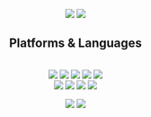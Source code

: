 <div align=center> 
  <p>
  <a href="https://goo-eungs.tistory.com/" target="_blank"><img src="https://img.shields.io/badge/Blog-DD0B78?style=flat-square&logo=GitHub%20Sponsors&logoColor=white"/></a>
  <a href="qhsghd5357@gmail.com" target="_blank"><img src="https://img.shields.io/badge/qhsghd5357@gmail.com-EA4335?style=flat-square&logo=Gmail&logoColor=white"/></a>
</p>


## Platforms & Languages
<p>
  <br>
    <img src="https://img.shields.io/badge/html5-E34F26?style=flat-square&logo=html5&logoColor=white"> 
    <img src="https://img.shields.io/badge/css-1572B6?style=flat-square&logo=css3&logoColor=white"> 
    <img src="https://img.shields.io/badge/javascript-F7DF1E?style=flat-square&logo=javascript&logoColor=black">
    <img src="https://img.shields.io/badge/jquery-0769AD?style=flat-square&logo=jquery&logoColor=white">
    <img src="https://img.shields.io/badge/bootstrap-7952B3?style=flat-square&logo=bootstrap&logoColor=white">
  <br>
    <img src="https://img.shields.io/badge/python-3776AB?style=flat-square&logo=python&logoColor=white"> 
    <img src="https://img.shields.io/badge/mongoDB-47A248?style=flat-square&logo=MongoDB&logoColor=white">
    <img src="https://img.shields.io/badge/django-092E20?style=flat-square&logo=django&logoColor=white">
    <img src="https://img.shields.io/badge/flask-000000?style=flat-square&logo=flask&logoColor=white">
  <br>
</p>

<p>
  <img src="https://img.shields.io/badge/github-181717?style=flat-squaree&logo=github&logoColor=white">
  <img src="https://img.shields.io/badge/git-F05032?style=flat-square&logo=git&logoColor=white">
</p>
  


</div>
</div>

